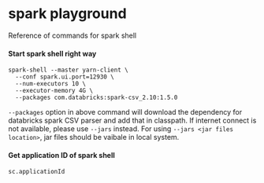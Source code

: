 # spark playground
Reference of commands for spark shell

#### Start spark shell right way 
```
spark-shell --master yarn-client \
  --conf spark.ui.port=12930 \
  --num-executors 10 \
  --executor-memory 4G \
  --packages com.databricks:spark-csv_2.10:1.5.0
```

`--packages` option in above command will download the dependency for databricks spark CSV parser and add that in classpath. If internet connect is not available, please use `--jars` instead. For using `--jars <jar files location>`, jar files should be vaibale in local system. <br>

#### Get application ID of spark shell <br>
`sc.applicationId`
